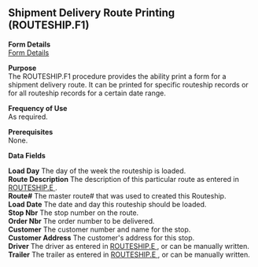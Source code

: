 ##  Shipment Delivery Route Printing (ROUTESHIP.F1)

<PageHeader />

**Form Details**  
[ Form Details ](ROUTESHIP-F1-1/README.md)   

**Purpose**  
The ROUTESHIP.F1 procedure provides the ability print a form for a shipment
delivery route. It can be printed for specific routeship records or for all
routeship records for a certain date range.

**Frequency of Use**  
As required.

**Prerequisites**  
None.

**Data Fields**

**Load Day** The day of the week the routeship is loaded.  
**Route Description** The description of this particular route as entered in [ ROUTESHIP.E ](../../MRK-ENTRY/ROUTESHIP-E/README.md) .   
**Route#** The master route# that was used to created this Routeship.  
**Load Date** The date and day this routeship should be loaded.  
**Stop Nbr** The stop number on the route.  
**Order Nbr** The order number to be delivered.  
**Customer** The customer number and name for the stop.  
**Customer Address** The customer's address for this stop.  
**Driver** The driver as entered in [ ROUTESHIP.E ](../../MRK-ENTRY/ROUTESHIP-E/README.md) , or can be manually written.   
**Trailer** The trailer as entered in [ ROUTESHIP.E ](../../MRK-ENTRY/ROUTESHIP-E/README.md) , or can be manually written.   
  
<badge text= "Version 8.10.57" vertical="middle" />

<PageFooter />